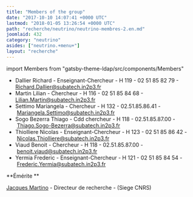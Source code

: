 ```yaml
---
title: "Members of the group"
date: "2017-10-10 14:07:41 +0000 UTC"
lastmod: "2018-01-05 13:26:54 +0000 UTC"
path: "recherche/neutrino/neutrino-membres-2.en.md"
joomlaid: 432
category: "neutrino"
asides: ["neutrino.+menu+"]
layout: "recherche"
---
```


import Members from "gatsby-theme-ldap/src/components/Members"

<Members group="neutrino" />


*   Dallier Richard - Enseignant-Chercheur - H 119 - 02 51 85 82 79 - [Richard.Dallier@subatech.in2p3.fr](mailto:Richard.Dallier@subatech.in2p3.fr)
*   Martin Lilian - Chercheur - H 116 - 02 51 85 84 68 -  [Lilian.Martin@subatech.in2p3.fr](mailto:Lilian.Martin@subatech.in2p3.fr)
*   Settimo Mariangela - Chercheur - H 132 - 02.51.85.86.41 - [Mariangela.Settimo@subatech.in2p3.fr](mailto:Mariangela.Settimo@subatech.in2p3.fr)
*   Sogo Bezerra Thiago - Cdd chercheur - H 118 - 02.51.85.87.00 - [Thiago.Sogo-Bezerra@subatech.in2p3.fr](mailto:Thiago.Sogo-Bezerra@subatech.in2p3.fr)
*   Thiolliere Nicolas - Enseignant-Chercheur - H 123 - 02 51 85 86 42 - [Nicolas.Thiolliere@subatech.in2p3.fr](mailto:Nicolas.Thiolliere@subatech.in2p3.fr)
*   Viaud Benoit - Chercheur - H 118 - 02.51.85.87.00 - [benoit.viaud@subatech.in2p3.fr](mailto:benoit.viaud@subatech.in2p3.fr)
*   Yermia Frederic - Enseignant-Chercheur - H 121 - 02 51 85 84 54 - [Frederic.Yermia@subatech.in2p3.fr](mailto:Frederic.Yermia@subatech.in2p3.fr)

**Émérite **

[Jacques Martino](mailto:jmartino@admin.in2p3.fr) - Directeur de recherche - (Siege CNRS)
